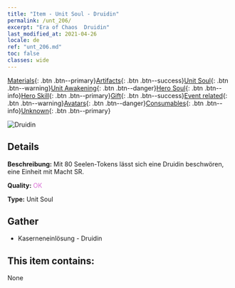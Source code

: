 ```yaml
---
title: "Item - Unit Soul - Druidin"
permalink: /unt_206/
excerpt: "Era of Chaos  Druidin"
last_modified_at: 2021-04-26
locale: de
ref: "unt_206.md"
toc: false
classes: wide
---
```

 [Materials](/ItemsDE/){: .btn .btn--primary}[Artifacts](/ItemsDE/Artifacts/){: .btn .btn--success}[Unit Soul](/ItemsDE/UnitSoul/){: .btn .btn--warning}[Unit Awakening](/ItemsDE/UnitAwakening/){: .btn .btn--danger}[Hero Soul](/ItemsDE/HeroSoul/){: .btn .btn--info}[Hero Skill](/ItemsDE/HeroSkill/){: .btn .btn--primary}[Gift](/ItemsDE/Gift/){: .btn .btn--success}[Event related](/ItemsDE/Events/){: .btn .btn--warning}[Avatars](/ItemsDE/Avatars/){: .btn .btn--danger}[Consumables](/ItemsDE/Consumables/){: .btn .btn--info}[Unknown](/ItemsDE/Unknown/){: .btn .btn--primary}

 ![Druidin](/images/u/ti_deluyi.jpg)

## Details
 **Beschreibung:** Mit 80 Seelen-Tokens lässt sich eine Druidin beschwören, eine Einheit mit Macht SR.

 **Quality:** <span style="color: #DA70D6">OK</span>

 **Type:** Unit Soul

## Gather

*    Kaserneneinlösung - Druidin 

## This item contains:

  None

